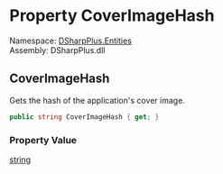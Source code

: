 # Property CoverImageHash

Namespace: [DSharpPlus.Entities](DSharpPlus.Entities.md)  
Assembly: DSharpPlus.dll

## <a id="DSharpPlus_Entities_DiscordApplication_CoverImageHash"></a>CoverImageHash

Gets the hash of the application's cover image.

```csharp
public string CoverImageHash { get; }
```

### Property Value

[string](https://learn.microsoft.com/dotnet/api/system.string)

